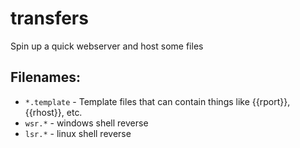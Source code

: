 # transfers

Spin up a quick webserver and host some files

## Filenames:

* `*.template` - Template files that can contain things like {{rport}}, {{rhost}}, etc.
* `wsr.*` - windows shell reverse
* `lsr.*` - linux shell reverse
